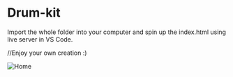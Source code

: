 # Drum-kit
Import the whole folder into your computer and spin up the index.html using live server in VS Code.

//Enjoy your own creation :)



![Home](https://user-images.githubusercontent.com/69843548/102680489-9eefe880-41de-11eb-80b0-643c0208c437.png)
